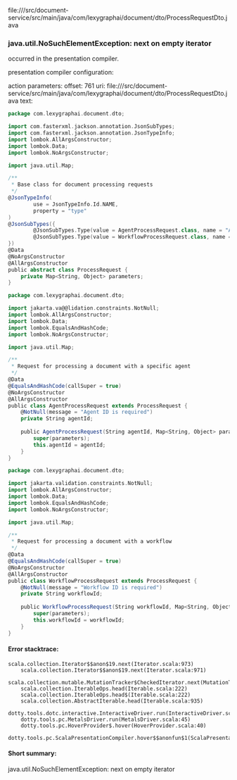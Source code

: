 file://<WORKSPACE>/src/document-service/src/main/java/com/lexygraphai/document/dto/ProcessRequestDto.java
### java.util.NoSuchElementException: next on empty iterator

occurred in the presentation compiler.

presentation compiler configuration:


action parameters:
offset: 761
uri: file://<WORKSPACE>/src/document-service/src/main/java/com/lexygraphai/document/dto/ProcessRequestDto.java
text:
```scala
package com.lexygraphai.document.dto;

import com.fasterxml.jackson.annotation.JsonSubTypes;
import com.fasterxml.jackson.annotation.JsonTypeInfo;
import lombok.AllArgsConstructor;
import lombok.Data;
import lombok.NoArgsConstructor;

import java.util.Map;

/**
 * Base class for document processing requests
 */
@JsonTypeInfo(
        use = JsonTypeInfo.Id.NAME,
        property = "type"
)
@JsonSubTypes({
        @JsonSubTypes.Type(value = AgentProcessRequest.class, name = "AGENT"),
        @JsonSubTypes.Type(value = WorkflowProcessRequest.class, name = "WORKFLOW")
})
@Data
@NoArgsConstructor
@AllArgsConstructor
public abstract class ProcessRequest {
    private Map<String, Object> parameters;
}

package com.lexygraphai.document.dto;

import jakarta.va@@lidation.constraints.NotNull;
import lombok.AllArgsConstructor;
import lombok.Data;
import lombok.EqualsAndHashCode;
import lombok.NoArgsConstructor;

import java.util.Map;

/**
 * Request for processing a document with a specific agent
 */
@Data
@EqualsAndHashCode(callSuper = true)
@NoArgsConstructor
@AllArgsConstructor
public class AgentProcessRequest extends ProcessRequest {
    @NotNull(message = "Agent ID is required")
    private String agentId;
    
    public AgentProcessRequest(String agentId, Map<String, Object> parameters) {
        super(parameters);
        this.agentId = agentId;
    }
}

package com.lexygraphai.document.dto;

import jakarta.validation.constraints.NotNull;
import lombok.AllArgsConstructor;
import lombok.Data;
import lombok.EqualsAndHashCode;
import lombok.NoArgsConstructor;

import java.util.Map;

/**
 * Request for processing a document with a workflow
 */
@Data
@EqualsAndHashCode(callSuper = true)
@NoArgsConstructor
@AllArgsConstructor
public class WorkflowProcessRequest extends ProcessRequest {
    @NotNull(message = "Workflow ID is required")
    private String workflowId;
    
    public WorkflowProcessRequest(String workflowId, Map<String, Object> parameters) {
        super(parameters);
        this.workflowId = workflowId;
    }
}

```



#### Error stacktrace:

```
scala.collection.Iterator$$anon$19.next(Iterator.scala:973)
	scala.collection.Iterator$$anon$19.next(Iterator.scala:971)
	scala.collection.mutable.MutationTracker$CheckedIterator.next(MutationTracker.scala:76)
	scala.collection.IterableOps.head(Iterable.scala:222)
	scala.collection.IterableOps.head$(Iterable.scala:222)
	scala.collection.AbstractIterable.head(Iterable.scala:935)
	dotty.tools.dotc.interactive.InteractiveDriver.run(InteractiveDriver.scala:164)
	dotty.tools.pc.MetalsDriver.run(MetalsDriver.scala:45)
	dotty.tools.pc.HoverProvider$.hover(HoverProvider.scala:40)
	dotty.tools.pc.ScalaPresentationCompiler.hover$$anonfun$1(ScalaPresentationCompiler.scala:376)
```
#### Short summary: 

java.util.NoSuchElementException: next on empty iterator